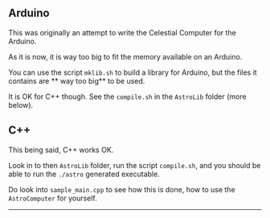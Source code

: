 ## Arduino
This was originally an attempt to write the Celestial Computer for the Arduino.

As it is now, it is way too big to fit the memory available on an Arduino.

You can use the script `mklib.sh` to build a library for Arduino, but the files it contains are ** way too big** to be used.

It is OK for C++ though. See the `compile.sh` in the `AstroLib` folder (more below).

## C++
This being said, C++ works OK.

Look in to then `AstroLib` folder, run the script `compile.sh`, and you should be able to run the `./astro` generated executable.

Do look into `sample_main.cpp` to see how this is done, how to use the `AstroComputer` for yourself.

---
